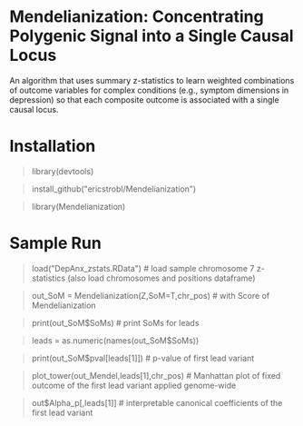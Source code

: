 # Mendelianization: Concentrating Polygenic Signal into a Single Causal Locus

An algorithm that uses summary z-statistics to learn weighted combinations of outcome variables for complex conditions (e.g., symptom dimensions in depression) so that each composite outcome is associated with a single causal locus.

# Installation

> library(devtools)

> install_github("ericstrobl/Mendelianization")

> library(Mendelianization)

# Sample Run

> load("DepAnx_zstats.RData") # load sample chromosome 7 z-statistics (also load chromosomes and positions dataframe)

> out_SoM = Mendelianization(Z,SoM=T,chr_pos) # with Score of Mendelianization

> print(out_SoM$SoMs) # print SoMs for leads

> leads = as.numeric(names(out_SoM$SoMs))

> print(out_SoM$pval[leads[1]]) # p-value of first lead variant

> plot_tower(out_Mendel,leads[1],chr_pos) # Manhattan plot of fixed outcome of the first lead variant applied genome-wide

> out$Alpha_p[,leads[1]] # interpretable canonical coefficients of the first lead variant
